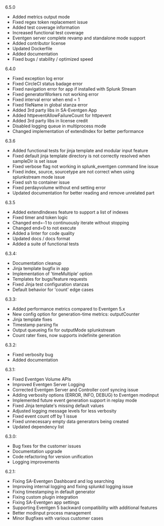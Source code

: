 6.5.0
- Added metrics output mode
- Fixed regex token replacement issue
- Added test coverage information
- Increased functional test coverage
- Eventgen server complete revamp and standalone mode support
- Added contributor license
- Updated Dockerfile
- Added documentation
- Fixed bugs / stability / optimized speed

6.4.0
- Fixed exception log error
- Fixed CircleCI status badage error
- Fixed navigation error for app if installed with Splunk Stream
- Fixed generatorWorkers not working error
- Fixed interval error when end = 1
- Fixed fileName in global stanza error
- Added 3rd party libs in SA-Eventgen App
- Added httpeventAllowFailureCount for httpevent
- Added 3rd party libs in license credit
- Disabled logging queue in multiprocess mode
- Changed implementation of extendIndex for better performance

6.3.6
- Added functional tests for jinja template and modular input feature
- Fixed default jinja template directory is not correctly resolved when sampleDir is set issue
- Fixed verbose flag not working in splunk_eventgen command line issue
- Fixed index, source, sourcetype are not correct when using splunkstream mode issue
- Fixed ssh to container issue
- Fixed perdayvolume without end setting error
- Updated documentation for better reading and remove unrelated part

6.3.5
- Added extendIndexes feature to support a list of indexes
- Fixed timer and token logic
- Changed end=-1 to continuously iterate without stopping
- Changed end=0 to not execute
- Added a linter for code quality
- Updated docs / docs format
- Added a suite of functional tests

6.3.4:
- Documentation cleanup
- Jinja template bugfix in app
- Implementation of 'timeMultiple’ option
- Templates for bugs/feature requests
- Fixed Jinja test configuration stanzas
- Default behavior for 'count' edge cases

6.3.3:
- Added performance metrics compared to Eventgen 5.x
- New config option for generation-time metrics: outputCounter
- Jinja template fixes
- Timestamp parsing fix
- Output queueing fix for outputMode splunkstream
- Count rater fixes, now supports indefinite generation

6.3.2:
- Fixed verbosity bug
- Added documentation

6.3.1:
- Fixed Eventgen Volume APIs
- Improved Eventgen Server Logging
- Corrected Eventgen Server and Controller conf syncing issue
- Adding verbosity options (ERROR, INFO, DEBUG) to Eventgen modinput
- Implemented future event generation support in replay mode
- Fixed Jinja template's missing default values
- Adjusted logging message levels for less verbosity
- Fixed event count off by 1 issue
- Fixed unnecessary empty data generators being created
- Updated dependency list

6.3.0:
- Bug fixes for the customer issues
- Documentation upgrade
- Code refactoring for version unification
- Logging improvements

6.2.1:
- Fixing SA-Eventgen Dashboard and log searching
- Improving internal logging and fixing splunkd logging issue
- Fixing timestamping in default generator
- Fixing custom plugin integration
- Fixing SA-Eventgen app settings
- Supporting Eventgen 5 backward compatibility with additional features
- Better modinput process management
- Minor Bugfixes with various customer cases
